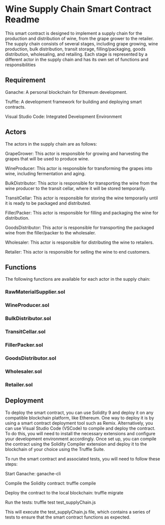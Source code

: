 # Wine Supply Chain Smart Contract Readme
This smart contract is designed to implement a supply chain for the production and distribution of wine, from the grape grower to the retailer. The supply chain consists of several stages, including grape growing, wine production, bulk distribution, transit storage, filling/packaging, goods distribution, wholesaling, and retailing. Each stage is represented by a different actor in the supply chain and has its own set of functions and responsibilities

## Requirement

Ganache: A personal blockchain for Ethereum development.

Truffle: A development framework for building and deploying smart contracts.

Visual Studio Code: Integrated Development Environment

## Actors
The actors in the supply chain are as follows:

  GrapeGrower: This actor is responsible for growing and harvesting the grapes that will be used to produce wine.
  
  WineProducer: This actor is responsible for transforming the grapes into wine, including fermentation and aging.
  
  BulkDistributor: This actor is responsible for transporting the wine from the wine producer to the transit cellar, where it will be stored temporarily.
  
  TransitCellar: This actor is responsible for storing the wine temporarily until it is ready to be packaged and distributed.
  
  Filler/Packer: This actor is responsible for filling and packaging the wine for distribution.
  
  GoodsDistributor: This actor is responsible for transporting the packaged wine from the filler/packer to the wholesaler.
  
  Wholesaler: This actor is responsible for distributing the wine to retailers.
  
  Retailer: This actor is responsible for selling the wine to end customers.

## Functions

The following functions are available for each actor in the supply chain:

### RawMaterialSupplier.sol




### WineProducer.sol


### BulkDistributor.sol


### TransitCellar.sol


### FillerPacker.sol


### GoodsDistributor.sol


### Wholesaler.sol


### Retailer.sol


## Deployment
To deploy the smart contract, you can use Solidity 9 and deploy it on any compatible blockchain platform, like Ethereum. One way to deploy it is by using a smart contract deployment tool such as Remix. Alternatively, you can use Visual Studio Code (VSCode) to compile and deploy the contract. To do this, you will need to install the necessary extensions and configure your development environment accordingly. Once set up, you can compile the contract using the Solidity Compiler extension and deploy it to the blockchain of your choice using the Truffle Suite.

To run the smart contract and associated tests, you will need to follow these steps:

Start Ganache: ganache-cli

Compile the Solidity contract: truffle compile

Deploy the contract to the local blockchain: truffle migrate

Run the tests: truffle test test_supplyChain.js

This will execute the test_supplyChain.js file, which contains a series of tests to ensure that the smart contract functions as expected.

